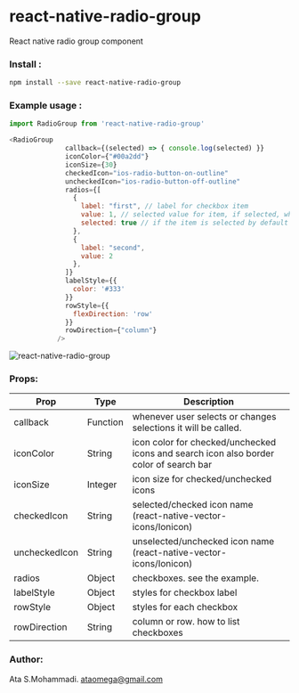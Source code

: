 # react-native-radio-group
React native radio group component

### Install :
```sh
npm install --save react-native-radio-group
```
### Example usage :
```javascript
import RadioGroup from 'react-native-radio-group'

<RadioGroup
              callback={(selected) => { console.log(selected) }}
              iconColor={"#00a2dd"}
              iconSize={30}
              checkedIcon="ios-radio-button-on-outline"
              uncheckedIcon="ios-radio-button-off-outline"
              radios={[
                {
                  label: "first", // label for checkbox item
                  value: 1, // selected value for item, if selected, what value should be sent?
                  selected: true // if the item is selected by default or not.
                },
                {
                  label: "second",
                  value: 2
                },
              ]}
              labelStyle={{
                color: '#333'
              }}
              rowStyle={{
                flexDirection: 'row'
              }}
              rowDirection={"column"}
            />
```

![react-native-radio-group](https://raw.githubusercontent.com/ataomega/react-native-radio-group/master/screenshot.png)

### Props:
| Prop | Type | Description |
| ------ | ------ | ------ |
| callback | Function | whenever user selects or changes selections it will be called. |
| iconColor | String | icon color for checked/unchecked icons and search icon also border color of search bar |
| iconSize | Integer | icon size for checked/unchecked icons |
| checkedIcon | String | selected/checked icon name (react-native-vector-icons/Ionicon) |
| uncheckedIcon | String | unselected/unchecked icon name (react-native-vector-icons/Ionicon) |
| radios | Object | checkboxes. see the example. |
| labelStyle | Object | styles for checkbox label |
| rowStyle | Object | styles for each checkbox |
| rowDirection | String | column or row. how to list checkboxes |

### Author:
Ata S.Mohammadi.
ataomega@gmail.com
